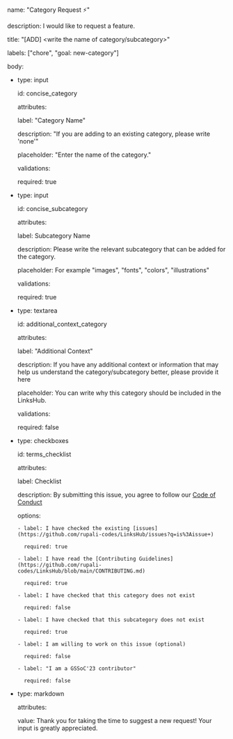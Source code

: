 name: "Category Request ⚡"

description: I would like to request a feature.

title: "[ADD] <write the name of category/subcategory>"

labels: ["chore", "goal: new-category"]

body:

  - type: input

    id: concise_category

    attributes:

      label: "Category Name"

      description: "If you are adding to an existing category, please write 'none'"

      placeholder: "Enter the name of the category."

    validations:

      required: true

  - type: input

    id: concise_subcategory

    attributes:

      label: Subcategory Name

      description: Please write the relevant subcategory that can be added for the category.

      placeholder: For example "images", "fonts", "colors", "illustrations"

    validations:

      required: true

  - type: textarea

    id: additional_context_category

    attributes:

      label: "Additional Context"

      description: If you have any additional context or information that may help us understand the category/subcategory better, please provide it here

      placeholder: You can write why this category should be included in the LinksHub.

    validations:

      required: false

  - type: checkboxes

    id: terms_checklist

    attributes:

      label: Checklist

      description: By submitting this issue, you agree to follow our [Code of Conduct](https://github.com/rupali-codes/LinksHub/blob/main/CODE_OF_CONDUCT.md)

      options:

        - label: I have checked the existing [issues](https://github.com/rupali-codes/LinksHub/issues?q=is%3Aissue+)

          required: true

        - label: I have read the [Contributing Guidelines](https://github.com/rupali-codes/LinksHub/blob/main/CONTRIBUTING.md)

          required: true

        - label: I have checked that this category does not exist

          required: false

        - label: I have checked that this subcategory does not exist

          required: true

        - label: I am willing to work on this issue (optional)

          required: false

        - label: "I am a GSSoC'23 contributor"

          required: false

  - type: markdown

    attributes:

      value: Thank you for taking the time to suggest a new request! Your input is greatly appreciated.